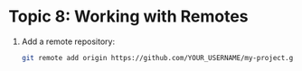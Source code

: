 
# Topic 8: Working with Remotes

1. Add a remote repository:
   ```bash
   git remote add origin https://github.com/YOUR_USERNAME/my-project.git
   ```
    
